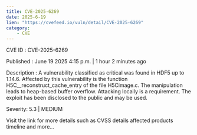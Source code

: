 ```yaml
---
title: CVE-2025-6269
date: 2025-6-19
lien: "https://cvefeed.io/vuln/detail/CVE-2025-6269"
category:
    - CVE
---
```


CVE ID : CVE-2025-6269

Published :  June 19
2025
4:15 p.m. | 1 hour
2 minutes ago

Description : A vulnerability classified as critical was found in HDF5 up to 1.14.6. Affected by this vulnerability is the function H5C__reconstruct_cache_entry of the file H5Cimage.c. The manipulation leads to heap-based buffer overflow. Attacking locally is a requirement. The exploit has been disclosed to the public and may be used.

Severity: 5.3 | MEDIUM

Visit the link for more details
such as CVSS details
affected products
timeline
and more...
